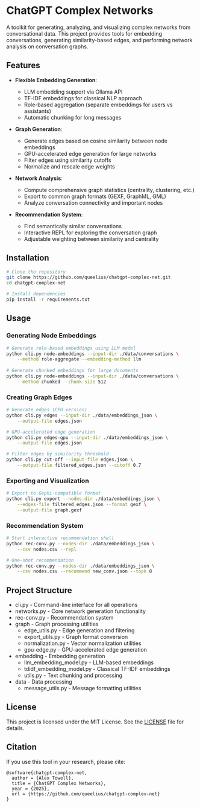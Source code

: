 # ChatGPT Complex Networks

A toolkit for generating, analyzing, and visualizing complex networks from conversational data. This project provides tools for embedding conversations, generating similarity-based edges, and performing network analysis on conversation graphs.

## Features

- **Flexible Embedding Generation**:
  - LLM embedding support via Ollama API
  - TF-IDF embeddings for classical NLP approach
  - Role-based aggregation (separate embeddings for users vs assistants)
  - Automatic chunking for long messages

- **Graph Generation**:
  - Generate edges based on cosine similarity between node embeddings
  - GPU-accelerated edge generation for large networks
  - Filter edges using similarity cutoffs
  - Normalize and rescale edge weights

- **Network Analysis**:
  - Compute comprehensive graph statistics (centrality, clustering, etc.)
  - Export to common graph formats (GEXF, GraphML, GML)
  - Analyze conversation connectivity and important nodes

- **Recommendation System**:
  - Find semantically similar conversations
  - Interactive REPL for exploring the conversation graph
  - Adjustable weighting between similarity and centrality

## Installation

```bash
# Clone the repository
git clone https://github.com/queelius/chatgpt-complex-net.git
cd chatgpt-complex-net

# Install dependencies
pip install -r requirements.txt
```

## Usage

### Generating Node Embeddings

```bash
# Generate role-based embeddings using LLM model
python cli.py node-embeddings --input-dir ./data/conversations \
    --method role-aggregate --embedding-method llm
    
# Generate chunked embeddings for large documents
python cli.py node-embeddings --input-dir ./data/conversations \
    --method chunked --chunk-size 512
```

### Creating Graph Edges

```bash
# Generate edges (CPU version)
python cli.py edges --input-dir ./data/embeddings_json \
    --output-file edges.json

# GPU-accelerated edge generation
python cli.py edges-gpu --input-dir ./data/embeddings_json \
    --output-file edges.json

# Filter edges by similarity threshold
python cli.py cut-off --input-file edges.json \
    --output-file filtered_edges.json --cutoff 0.7
```

### Exporting and Visualization

```bash
# Export to Gephi-compatible format
python cli.py export --nodes-dir ./data/embeddings_json \
    --edges-file filtered_edges.json --format gexf \
    --output-file graph.gexf
```

### Recommendation System

```bash
# Start interactive recommendation shell
python rec-conv.py --nodes-dir ./data/embeddings_json \
    --csv nodes.csv --repl

# One-shot recommendation
python rec-conv.py --nodes-dir ./data/embeddings_json \
    --csv nodes.csv --recommend new_conv.json --topk 8
```

## Project Structure

- cli.py - Command-line interface for all operations
- networks.py - Core network generation functionality
- rec-conv.py - Recommendation system
- graph - Graph processing utilities
  - edge_utils.py - Edge generation and filtering
  - export_utils.py - Graph format conversion
  - normalization.py - Vector normalization utilities
  - gpu-edge.py - GPU-accelerated edge generation
- embedding - Embedding generation
  - llm_embedding_model.py - LLM-based embeddings
  - tdidf_embedding_model.py - Classical TF-IDF embeddings
  - utils.py - Text chunking and processing
- data - Data processing
  - message_utils.py - Message formatting utilities

## License

This project is licensed under the MIT License. See the [LICENSE](LICENSE) file for details.

## Citation

If you use this tool in your research, please cite:

```
@software{chatgpt-complex-net,
  author = {Alex Towell},
  title = {ChatGPT Complex Networks},
  year = {2025},
  url = {https://github.com/queelius/chatgpt-complex-net}
}
```